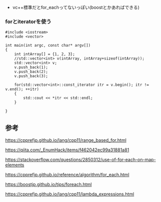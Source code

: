 - vc++標準だとfor_eachってないっぽい(boostとかあればできる)

### forとiteratorを使う
```
#include <iostream>
#include <vector>

int main(int argc, const char* argv[])
{
    int intArray[] = {1, 2, 3};
    //std::vector<int> v(intArray, intArray+sizeof(intArray));
    std::vector<int> v;
    v.push_back(1);
    v.push_back(2);
    v.push_back(3);

    for(std::vector<int>::const_iterator itr = v.begin(); itr != v.end(); ++itr)
    {
        std::cout << *itr << std::endl;
    }
    
}
```
## 参考
https://cpprefjp.github.io/lang/cpp11/range_based_for.html

https://qiita.com/_EnumHack/items/f462042ec99a31881a81

https://stackoverflow.com/questions/2850312/use-of-for-each-on-map-elements

https://cpprefjp.github.io/reference/algorithm/for_each.html

https://boostjp.github.io/tips/foreach.html

https://cpprefjp.github.io/lang/cpp11/lambda_expressions.html
